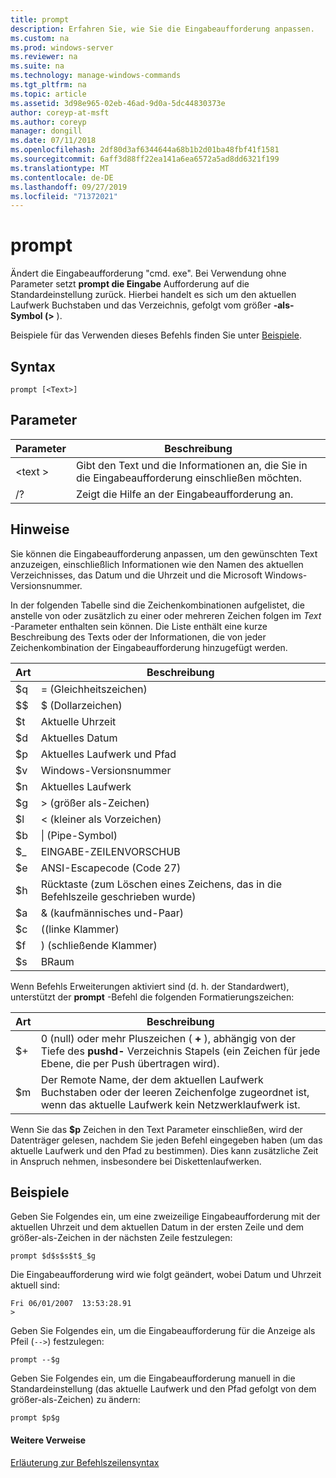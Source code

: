 ```yaml
---
title: prompt
description: Erfahren Sie, wie Sie die Eingabeaufforderung anpassen.
ms.custom: na
ms.prod: windows-server
ms.reviewer: na
ms.suite: na
ms.technology: manage-windows-commands
ms.tgt_pltfrm: na
ms.topic: article
ms.assetid: 3d98e965-02eb-46ad-9d0a-5dc44830373e
author: coreyp-at-msft
ms.author: coreyp
manager: dongill
ms.date: 07/11/2018
ms.openlocfilehash: 2df80d3af6344644a68b1b2d01ba48fbf41f1581
ms.sourcegitcommit: 6aff3d88ff22ea141a6ea6572a5ad8dd6321f199
ms.translationtype: MT
ms.contentlocale: de-DE
ms.lasthandoff: 09/27/2019
ms.locfileid: "71372021"
---
```

# <a name="prompt"></a>prompt



Ändert die Eingabeaufforderung "cmd. exe". Bei Verwendung ohne Parameter setzt **prompt die Eingabe** Aufforderung auf die Standardeinstellung zurück. Hierbei handelt es sich um den aktuellen Laufwerk Buchstaben und das Verzeichnis, gefolgt vom größer **-als-Symbol (>** ).

Beispiele für das Verwenden dieses Befehls finden Sie unter [Beispiele](#BKMK_examples).

## <a name="syntax"></a>Syntax

```
prompt [<Text>]
```

## <a name="parameters"></a>Parameter

|Parameter|Beschreibung|
|---------|-----------|
|\<text >|Gibt den Text und die Informationen an, die Sie in die Eingabeaufforderung einschließen möchten.|
|/?|Zeigt die Hilfe an der Eingabeaufforderung an.|

## <a name="remarks"></a>Hinweise

Sie können die Eingabeaufforderung anpassen, um den gewünschten Text anzuzeigen, einschließlich Informationen wie den Namen des aktuellen Verzeichnisses, das Datum und die Uhrzeit und die Microsoft Windows-Versionsnummer.

In der folgenden Tabelle sind die Zeichenkombinationen aufgelistet, die anstelle von oder zusätzlich zu einer oder mehreren Zeichen folgen im *Text* -Parameter enthalten sein können. Die Liste enthält eine kurze Beschreibung des Texts oder der Informationen, die von jeder Zeichenkombination der Eingabeaufforderung hinzugefügt werden.  

| Art |                                 Beschreibung                                 |
|-----------|-----------------------------------------------------------------------------|
|    $q     |                               = (Gleichheitszeichen)                                |
|    $$     |                               $ (Dollarzeichen)                               |
|    $t     |                                Aktuelle Uhrzeit                                 |
|    $d     |                                Aktuelles Datum                                 |
|    $p     |                           Aktuelles Laufwerk und Pfad                            |
|    $v     |                           Windows-Versionsnummer                            |
|    $n     |                                Aktuelles Laufwerk                                |
|    $g     |                            > (größer als-Zeichen)                            |
|    $l     |                             < (kleiner als Vorzeichen)                              |
|    $b     |                              \| (Pipe-Symbol)                               |
|    $_     |                               EINGABE-ZEILENVORSCHUB                                |
|    $e     |                         ANSI-Escapecode (Code 27)                          |
|    $h     | Rücktaste (zum Löschen eines Zeichens, das in die Befehlszeile geschrieben wurde) |
|    $a     |                                & (kaufmännisches und-Paar)                                |
|    $c     |                            ((linke Klammer)                             |
|    $f     |                            ) (schließende Klammer)                            |
|    $s     |                                    BRaum                                    |

Wenn Befehls Erweiterungen aktiviert sind (d. h. der Standardwert), unterstützt der **prompt** -Befehl die folgenden Formatierungszeichen:  

|Art|Beschreibung|
|---------|-----------|
|$+|0 (null) oder mehr Pluszeichen ( **+** ), abhängig von der Tiefe des **pushd-** Verzeichnis Stapels (ein Zeichen für jede Ebene, die per Push übertragen wird).|
|$m|Der Remote Name, der dem aktuellen Laufwerk Buchstaben oder der leeren Zeichenfolge zugeordnet ist, wenn das aktuelle Laufwerk kein Netzwerklaufwerk ist.|

Wenn Sie das **$p** Zeichen in den Text Parameter einschließen, wird der Datenträger gelesen, nachdem Sie jeden Befehl eingegeben haben (um das aktuelle Laufwerk und den Pfad zu bestimmen). Dies kann zusätzliche Zeit in Anspruch nehmen, insbesondere bei Diskettenlaufwerken.

## <a name="BKMK_examples"></a>Beispiele

Geben Sie Folgendes ein, um eine zweizeilige Eingabeaufforderung mit der aktuellen Uhrzeit und dem aktuellen Datum in der ersten Zeile und dem größer-als-Zeichen in der nächsten Zeile festzulegen:
```
prompt $d$s$s$t$_$g 
```
Die Eingabeaufforderung wird wie folgt geändert, wobei Datum und Uhrzeit aktuell sind:
```
Fri 06/01/2007  13:53:28.91
>
```
Geben Sie Folgendes ein, um die Eingabeaufforderung für die Anzeige als Pfeil (`-->`) festzulegen:
```
prompt --$g
```
Geben Sie Folgendes ein, um die Eingabeaufforderung manuell in die Standardeinstellung (das aktuelle Laufwerk und den Pfad gefolgt von dem größer-als-Zeichen) zu ändern:
```
prompt $p$g
```

#### <a name="additional-references"></a>Weitere Verweise

[Erläuterung zur Befehlszeilensyntax](command-line-syntax-key.md)
